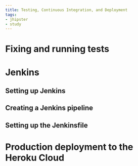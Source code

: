 ```yaml
---
title: Testing, Continuous Integration, and Deployment
tags: 
- jhipster
- study
---
```


# Fixing and running tests
# Jenkins
## Setting up Jenkins
## Creating a Jenkins pipeline
## Setting up the Jenkinsfile
# Production deployment to the Heroku Cloud
